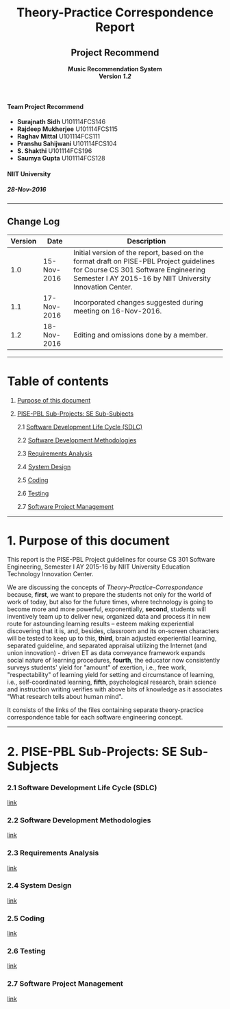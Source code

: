 <div align=center>
  <h1>Theory-Practice Correspondence Report</h1>
  <h2>Project Recommend</h2>
  <b> Music Recommendation System </b><br />
  <b> Version <i>1.2</i></b>
</div><br /><br />

#### Team Project Recommend

- **Surajnath Sidh**  U101114FCS146
- **Rajdeep Mukherjee**  U101114FCS115
- **Raghav Mittal**  U101114FCS111
- **Pranshu Sahijwani**  U101114FCS104
- **S. Shakthi**  U101114FCS196
- **Saumya Gupta**  U101114FCS128

#### NIIT University
##### 28-Nov-2016

---------------------------------

## Change Log

| Version  | Date | Description |
|----------|------|-------------|
| 1.0 | 15-Nov-2016 | Initial version of the report, based on the  format draft on PISE-PBL Project guidelines for Course CS 301 Software Engineering Semester I AY 2015-16 by NIIT University Innovation Center. |
| 1.1 | 17-Nov-2016 | Incorporated changes suggested during meeting on 16-Nov-2016. |
| 1.2 | 18-Nov-2016 | Editing and omissions done by a member. |

---------------------------------

# Table of contents

1. [Purpose of this document](#potd)  

2. [PISE-PBL Sub-Projects: SE Sub-Subjects](#ppsp)

    2.1 [Software Development Life Cycle (SDLC)](#sdlc)

    2.2 [Software Development Methodologies](#sdm)

    2.3 [Requirements Analysis](#ra)

    2.4 [System Design](#sd)

    2.5 [Coding](#coding)

    2.6 [Testing](#testing)

    2.7 [Software Project Management](#spm)


---------------------------------
# 1. Purpose of this document <a name='potd'></a>
This report is the PISE-PBL Project guidelines for course CS 301 Software Engineering, Semester I AY 2015-16 by NIIT University Education Technology Innovation Center.

We are discussing the concepts of _Theory-Practice-Correspondence_ because, **first**, we want to prepare the students not only for the world of work of today, but also for the future times, where technology is going to become more and more powerful, exponentially, **second**, students will inventively team up to deliver new, organized data and process it in new route for astounding learning results – esteem making experiential discovering that it is, and, besides, classroom and its on-screen characters will be tested to keep up to this, **third**, brain adjusted experiential learning, separated guideline, and separated appraisal utilizing the Internet (and union innovation) - driven ET as data conveyance framework expands social nature of learning procedures, **fourth**, the educator now consistently surveys students' yield for "amount" of exertion, i.e., free work, "respectability" of learning yield for setting and circumstance of learning, i.e., self-coordinated learning, **fifth**, psychological research, brain science and instruction writing verifies with above bits of knowledge as it associates "What research tells about human mind".

It consists of the links of the files containing separate theory-practice correspondence table for each software engineering concept.

----------------------------------------
# 2. PISE-PBL Sub-Projects: SE Sub-Subjects <a name='ppsp'></a>

### 2.1 Software Development Life Cycle (SDLC) <a name='sdlc'></a>
[link]()

### 2.2 Software Development Methodologies <a name='sdm'></a>
[link]()

### 2.3 Requirements Analysis <a name='ra'></a>
[link]()

### 2.4 System Design <a name='sd'></a>
[link]()

### 2.5 Coding <a name='coding'></a>
[link]()

### 2.6 Testing <a name='testing'></a>
[link]()

### 2.7 Software Project Management <a name='spm'></a>
[link]()

